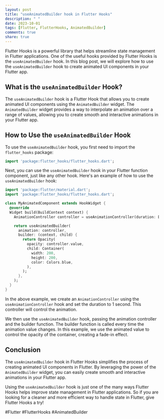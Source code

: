 ```yaml
---
layout: post
title: "useAnimatedBuilder hook in Flutter Hooks"
description: " "
date: 2023-10-01
tags: [Flutter, FlutterHooks, AnimatedBuilder]
comments: true
share: true
---
```


Flutter Hooks is a powerful library that helps streamline state management in Flutter applications. One of the useful hooks provided by Flutter Hooks is the `useAnimatedBuilder` hook. In this blog post, we will explore how to use the `useAnimatedBuilder` hook to create animated UI components in your Flutter app.

## What is the `useAnimatedBuilder` Hook?

The `useAnimatedBuilder` hook is a Flutter Hook that allows you to create animated UI components using the `AnimatedBuilder` widget. The `AnimatedBuilder` widget provides a way to interpolate an animation over a range of values, allowing you to create smooth and interactive animations in your Flutter app.

## How to Use the `useAnimatedBuilder` Hook

To use the `useAnimatedBuilder` hook, you first need to import the `flutter_hooks` package:

```dart
import 'package:flutter_hooks/flutter_hooks.dart';
```

Next, you can use the `useAnimatedBuilder` hook in your Flutter function component, just like any other hook. Here's an example of how to use the `useAnimatedBuilder` hook:

```dart
import 'package:flutter/material.dart';
import 'package:flutter_hooks/flutter_hooks.dart';

class MyAnimatedComponent extends HookWidget {
  @override
  Widget build(BuildContext context) {
    AnimationController controller = useAnimationController(duration: Duration(seconds: 1));

    return useAnimatedBuilder(
      animation: controller,
      builder: (context, child) {
        return Opacity(
          opacity: controller.value,
          child: Container(
            width: 200,
            height: 200,
            color: Colors.blue,
          ),
        );
      },
    );
  }
}
```

In the above example, we create an `AnimationController` using the `useAnimationController` hook and set the duration to 1 second. This controller will control the animation.

We then use the `useAnimatedBuilder` hook, passing the animation controller and the builder function. The builder function is called every time the animation value changes. In this example, we use the animated value to control the opacity of the container, creating a fade-in effect.

## Conclusion

The `useAnimatedBuilder` hook in Flutter Hooks simplifies the process of creating animated UI components in Flutter. By leveraging the power of the `AnimatedBuilder` widget, you can easily create smooth and interactive animations in your Flutter app.

Using the `useAnimatedBuilder` hook is just one of the many ways Flutter Hooks helps improve state management in Flutter applications. So if you are looking for a cleaner and more efficient way to handle state in Flutter, give Flutter Hooks a try!

#Flutter #FlutterHooks #AnimatedBuilder